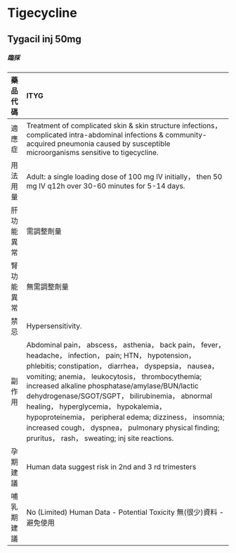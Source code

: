 # Tigecycline

## Tygacil inj 50mg

##### 臨採

| 藥品代碼   | ITYG                                                                                                                                                                                                                                                                                                                                                                                                                                                                                                                                   |
|:-----------|:---------------------------------------------------------------------------------------------------------------------------------------------------------------------------------------------------------------------------------------------------------------------------------------------------------------------------------------------------------------------------------------------------------------------------------------------------------------------------------------------------------------------------------------|
| 適應症     | Treatment of complicated skin & skin structure infections， complicated intra-abdominal infections & community-acquired pneumonia caused by susceptible microorganisms sensitive to tigecycline.                                                                                                                                                                                                                                                                                                                                       |
| 用法用量   | Adult: a single loading dose of 100 mg IV initially， then 50 mg IV q12h over 30-60 minutes for 5-14 days.                                                                                                                                                                                                                                                                                                                                                                                                                             |
| 肝功能異常 | 需調整劑量                                                                                                                                                                                                                                                                                                                                                                                                                                                                                                                             |
| 腎功能異常 | 無需調整劑量                                                                                                                                                                                                                                                                                                                                                                                                                                                                                                                           |
| 禁忌       | Hypersensitivity.                                                                                                                                                                                                                                                                                                                                                                                                                                                                                                                      |
| 副作用     | Abdominal pain， abscess， asthenia， back pain， fever， headache， infection， pain; HTN， hypotension， phlebitis; constipation， diarrhea， dyspepsia， nausea， vomiting; anemia， leukocytosis， thrombocythemia; increased alkaline phosphatase/amylase/BUN/lactic dehydrogenase/SGOT/SGPT， bilirubinemia， abnormal healing， hyperglycemia， hypokalemia， hypoproteinemia， peripheral edema; dizziness， insomnia; increased cough， dyspnea， pulmonary physical finding; pruritus， rash， sweating; inj site reactions. |
| 孕期建議   | Human data suggest risk in 2nd and 3 rd trimesters                                                                                                                                                                                                                                                                                                                                                                                                                                                                                     |
| 哺乳期建議 | No (Limited) Human Data - Potential Toxicity 無(很少)資料 - 避免使用                                                                                                                                                                                                                                                                                                                                                                                                                                                                   |

